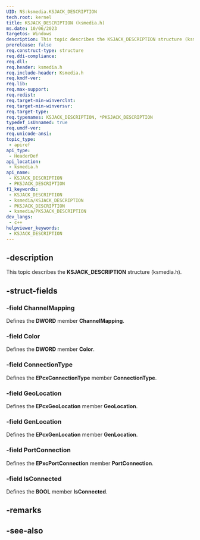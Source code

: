 ```yaml
---
UID: NS:ksmedia.KSJACK_DESCRIPTION
tech.root: kernel
title: KSJACK_DESCRIPTION (ksmedia.h)
ms.date: 10/06/2023
targetos: Windows
description: This topic describes the KSJACK_DESCRIPTION structure (ksmedia.h).
prerelease: false
req.construct-type: structure
req.ddi-compliance: 
req.dll: 
req.header: ksmedia.h
req.include-header: Ksmedia.h
req.kmdf-ver: 
req.lib: 
req.max-support: 
req.redist: 
req.target-min-winverclnt: 
req.target-min-winversvr: 
req.target-type: 
req.typenames: KSJACK_DESCRIPTION, *PKSJACK_DESCRIPTION
typedef_isUnnamed: true
req.umdf-ver: 
req.unicode-ansi: 
topic_type:
 - apiref
api_type:
 - HeaderDef
api_location:
 - ksmedia.h
api_name:
 - KSJACK_DESCRIPTION
 - PKSJACK_DESCRIPTION
f1_keywords:
 - KSJACK_DESCRIPTION
 - ksmedia/KSJACK_DESCRIPTION
 - PKSJACK_DESCRIPTION
 - ksmedia/PKSJACK_DESCRIPTION
dev_langs:
 - c++
helpviewer_keywords:
 - KSJACK_DESCRIPTION
---
```


## -description

This topic describes the **KSJACK_DESCRIPTION** structure (ksmedia.h).

## -struct-fields

### -field ChannelMapping

Defines the **DWORD** member **ChannelMapping**.

### -field Color

Defines the **DWORD** member **Color**.

### -field ConnectionType

Defines the **EPcxConnectionType** member **ConnectionType**.

### -field GeoLocation

Defines the **EPcxGeoLocation** member **GeoLocation**.

### -field GenLocation

Defines the **EPcxGenLocation** member **GenLocation**.

### -field PortConnection

Defines the **EPxcPortConnection** member **PortConnection**.

### -field IsConnected

Defines the **BOOL** member **IsConnected**.

## -remarks

## -see-also

